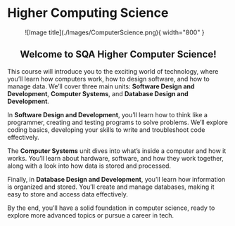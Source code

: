 # Higher Computing Science

<figure markdown="span">
  ![Image title](./Images/ComputerScience.png){ width="800" }
  <figcaption></figcaption>
</figure>

<h2 style="text-align:center;">Welcome to SQA Higher Computer Science!</h2>


This course will introduce you to the exciting world of technology, where you’ll learn how computers work, how to design software, and how to manage data. We’ll cover three main units: **Software Design and Development**, **Computer Systems**, and **Database Design and Development**.

In **Software Design and Development**, you’ll learn how to think like a programmer, creating and testing programs to solve problems. We’ll explore coding basics, developing your skills to write and troubleshoot code effectively.

The **Computer Systems** unit dives into what’s inside a computer and how it works. You’ll learn about hardware, software, and how they work together, along with a look into how data is stored and processed.

Finally, in **Database Design and Development**, you’ll learn how information is organized and stored. You’ll create and manage databases, making it easy to store and access data effectively.

By the end, you’ll have a solid foundation in computer science, ready to explore more advanced topics or pursue a career in tech.
